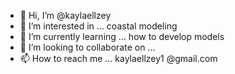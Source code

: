 - 👋 Hi, I’m @kaylaellzey
- 👀 I’m interested in ... coastal modeling
- 🌱 I’m currently learning ... how to develop models 
- 💞️ I’m looking to collaborate on ...
- 📫 How to reach me ... kaylaellzey1 @gmail.com

<!---
kaylaellzey/kaylaellzey is a ✨ special ✨ repository because its `README.md` (this file) appears on your GitHub profile.
You can click the Preview link to take a look at your changes.
--->
